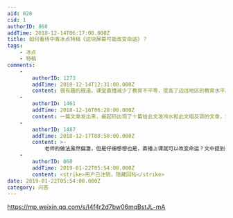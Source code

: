```yaml
---
aid: 828
cid: 1
authorID: 860
addTime: 2018-12-14T06:17:00.000Z
title: 如何看待中青冰点特稿《这块屏幕可能改变命运》？
tags:
    - 冰点
    - 特稿
comments:
    -
        authorID: 1273
        addTime: 2018-12-14T12:31:00.000Z
        content: 很有趣的报道。课堂直播减少了教育不平等，提高了边远地区的教育水平。希望有更有说服力的研究，而不仅仅是一篇外行记者的报道。
    -
        authorID: 1461
        addTime: 2018-12-16T06:28:00.000Z
        content: 一篇文章发出来，最起码出现了十篇给此文泼冷水和此文唱反调的文章，怎么会这样？为什么会这样？
    -
        authorID: 1487
        addTime: 2018-12-17T08:58:00.000Z
        content: >-
            老师的做法虽然偏激，但是仔细想想也是，直播上课就可以改变命运？文中提到七中很多被国外大学录取，首先家里经济一定还可以，而乡村孩子就算成绩突出，还不是只能公立学校
    -
        authorID: 860
        addTime: 2019-01-22T05:54:00.000Z
        content: <strike>用户已注销，隐藏回帖</strike>
date: 2019-01-22T05:54:00.000Z
category: 问答
---
```


https://mp.weixin.qq.com/s/l4f4r2d7bw06mqBstJL-mA
